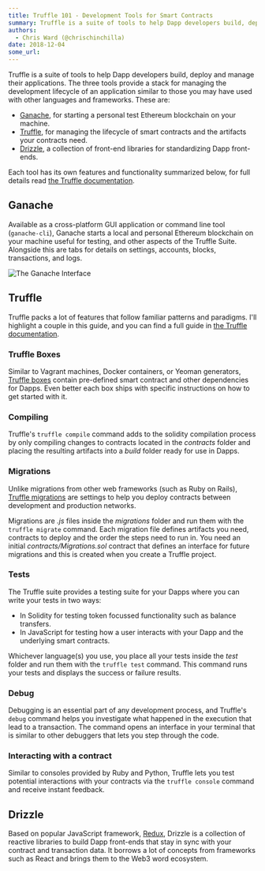 ```yaml
---
title: Truffle 101 - Development Tools for Smart Contracts
summary: Truffle is a suite of tools to help Dapp developers build, deploy and manage their applications. The three tools provide a stack for managing the development lifecycle of an application similar to those you may have used with other languages and frameworks. These are  Ganache, for starting a personal test Ethereum blockchain on your machine. Truffle, for managing the lifecycle of smart contracts and the artifacts your contracts need. Drizzle, a collection of front-end libraries for standardizing
authors:
  - Chris Ward (@chrischinchilla)
date: 2018-12-04
some_url: 
---
```


Truffle is a suite of tools to help Dapp developers build, deploy and manage their applications. The three tools provide a stack for managing the development lifecycle of an application similar to those you may have used with other languages and frameworks. These are:

- [Ganache](https://truffleframework.com/ganache), for starting a personal test Ethereum blockchain on your machine.
- [Truffle](https://truffleframework.com/truffle), for managing the lifecycle of smart contracts and the artifacts your contracts need.
- [Drizzle](https://truffleframework.com/drizzle), a collection of front-end libraries for standardizing Dapp front-ends.

Each tool has its own features and functionality summarized below, for full details read [the Truffle documentation](https://truffleframework.com/docs).

## Ganache

Available as a cross-platform GUI application or command line tool (`ganache-cli`), Ganache starts a local and personal Ethereum blockchain on your machine useful for testing, and other aspects of the Truffle Suite. Alongside this are tabs for details on settings, accounts, blocks, transactions, and logs.

![The Ganache Interface](https://api.beta.kauri.io:443/ipfs/QmZxcN6LHeoP28KeGuVM9aXywhHuiH7a5C3QVF3M4tJLMe)

## Truffle

Truffle packs a lot of features that follow familiar patterns and paradigms. I'll highlight a couple in this guide, and you can find a full guide in [the Truffle documentation](https://truffleframework.com/docs/truffle/overview).

### Truffle Boxes

Similar to Vagrant machines, Docker containers, or Yeoman generators, [Truffle boxes](https://truffleframework.com/boxes) contain pre-defined smart contract and other dependencies for Dapps. Even better each box ships with specific instructions on how to get started with it.

### Compiling

Truffle's `truffle compile` command adds to the solidity compilation process by only compiling changes to contracts located in the _contracts_ folder and placing the resulting artifacts into a _build_ folder ready for use in Dapps.

### Migrations

Unlike migrations from other web frameworks (such as Ruby on Rails), [Truffle migrations](https://truffleframework.com/docs/truffle/getting-started/running-migrations) are settings to help you deploy contracts between development and production networks.

Migrations are _.js_ files inside the _migrations_ folder and run them with the `truffle migrate` command. Each migration file defines artifacts you need, contracts to deploy and the order the steps need to run in. You need an initial _contracts/Migrations.sol_ contract that defines an interface for future migrations and this is created when you create a Truffle project.

### Tests

The Truffle suite provides a testing suite for your Dapps where you can write your tests in two ways:

- In Solidity for testing token focussed functionality such as balance transfers.
- In JavaScript for testing how a user interacts with your Dapp and the underlying smart contracts.

Whichever language(s) you use, you place all your tests inside the _test_ folder and run them with the `truffle test` command. This command runs your tests and displays the success or failure results.

### Debug

Debugging is an essential part of any development process, and Truffle's `debug` command helps you investigate what happened in the execution that lead to a transaction. The command opens an interface in your terminal that is similar to other debuggers that lets you step through the code.

### Interacting with a contract

Similar to consoles provided by Ruby and Python, Truffle lets you test potential interactions with your contracts via the `truffle console` command and receive instant feedback.

## Drizzle

Based on popular JavaScript framework, [Redux](https://redux.js.org), Drizzle is a collection of reactive libraries to build Dapp front-ends that stay in sync with your contract and transaction data. It borrows a lot of concepts from frameworks such as React and brings them to the Web3 word ecosystem.
